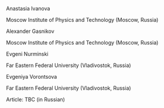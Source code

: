 Anastasia Ivanova 

Moscow Institute of Physics and Technology (Moscow, Russia) 

Alexander Gasnikov 

Moscow Institute of Physics and Technology (Moscow, Russia) 

Evgeni Nurminski 

Far Eastern Federal University (Vladivostok, Russia) 

Evgeniya Vorontsova 

Far Eastern Federal University (Vladivostok, Russia)

Article: TBC (in Russian)

